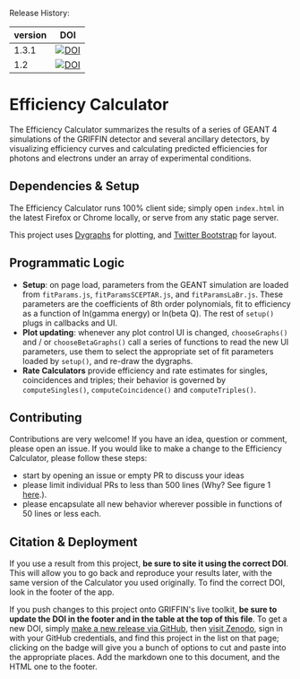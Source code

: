Release History:

version | DOI
--------|------
1.3.1   | [![DOI](https://zenodo.org/badge/3877/GRIFFINCollaboration/beamCompanionExplorer.svg)](https://zenodo.org/badge/latestdoi/3877/GRIFFINCollaboration/beamCompanionExplorer)
1.2     | [![DOI](https://zenodo.org/badge/3877/BillMills/efficiencyTracker.svg)](https://zenodo.org/badge/latestdoi/3877/BillMills/efficiencyTracker)

# Efficiency Calculator

The Efficiency Calculator summarizes the results of a series of GEANT 4 simulations of the GRIFFIN detector and several ancillary detectors, by visualizing efficiency curves and calculating predicted efficiencies for photons and electrons under an array of experimental conditions.

## Dependencies & Setup

The Efficiency Calculator runs 100% client side; simply open `index.html` in the latest Firefox or Chrome locally, or serve from any static page server.

This project uses [Dygraphs](http://dygraphs.com/) for plotting, and [Twitter Bootstrap](http://getbootstrap.com/) for layout.
 
## Programmatic Logic

 - **Setup**: on page load, parameters from the GEANT simulation are loaded from `fitParams.js`, `fitParamsSCEPTAR.js`, and `fitParamsLaBr.js`. These parameters are the coefficients of 8th order polynomials, fit to efficiency as a function of ln(gamma energy) or ln(beta Q). The rest of `setup()` plugs in callbacks and UI.
 - **Plot updating**: whenever any plot control UI is changed, `chooseGraphs()` and / or `chooseBetaGraphs()` call a series of functions to read the new UI parameters, use them to select the appropriate set of fit parameters loaded by `setup()`, and re-draw the dygraphs.
 - **Rate Calculators** provide efficiency and rate estimates for singles, coincidences and triples; their behavior is governed by `computeSingles()`, `computeCoincidence()` and `computeTriples()`.

## Contributing

Contributions are very welcome! If you have an idea, question or comment, please open an issue. If you would like to make a change to the Efficiency Calculator, please follow these steps:
 - start by opening an issue or empty PR to discuss your ideas
 - please limit individual PRs to less than 500 lines (Why? See figure 1 [here](https://smartbear.com/SmartBear/media/pdfs/11_Best_Practices_for_Peer_Code_Review.pdf).).
 - please encapsulate all new behavior wherever possible in functions of 50 lines or less each.

## Citation & Deployment

If you use a result from this project, **be sure to site it using the correct DOI**. This will allow you to go back and reproduce your results later, with the same version of the Calculator you used originally. To find the correct DOI, look in the footer of the app.

If you push changes to this project onto GRIFFIN's live toolkit, **be sure to update the DOI in the footer and in the table at the top of this file**. To get a new DOI, simply [make a new release via GitHub](https://help.github.com/articles/creating-releases/), then [visit Zenodo](https://zenodo.org/account/settings/github/), sign in with your GitHub credentials, and find this project in the list on that page; clicking on the badge will give you a bunch of options to cut and paste into the appropriate places. Add the markdown one to this document, and the HTML one to the footer.
